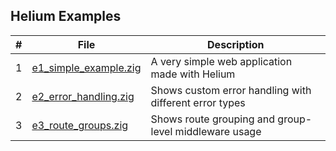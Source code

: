 ## Helium Examples

| # | File                                       | Description                                        |
|---|--------------------------------------------|----------------------------------------------------|
| 1 | [e1_simple_example.zig](e1_simple_example.zig) | A very simple web application made with Helium     |
| 2 | [e2_error_handling.zig](e2_error_handling.zig) | Shows custom error handling with different error types |
| 3 | [e3_route_groups.zig](e3_route_groups.zig) | Shows route grouping and group-level middleware usage |

